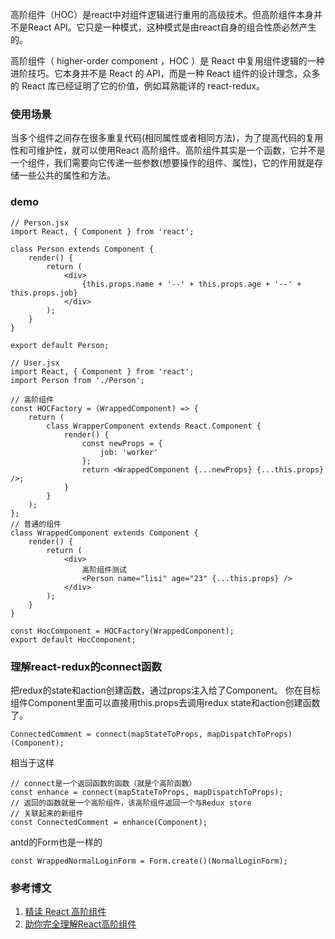 高阶组件（HOC）是react中对组件逻辑进行重用的高级技术。但高阶组件本身并不是React API。它只是一种模式，这种模式是由react自身的组合性质必然产生的。

高阶组件（ higher-order component ，HOC ）是 React 中复用组件逻辑的一种进阶技巧。它本身并不是 React 的 API，而是一种 React 组件的设计理念，众多的 React 库已经证明了它的价值，例如耳熟能详的 react-redux。

### 使用场景
当多个组件之间存在很多重复代码(相同属性或者相同方法)，为了提高代码的复用性和可维护性，就可以使用React 高阶组件。高阶组件其实是一个函数，它并不是一个组件，我们需要向它传递一些参数(想要操作的组件、属性)，它的作用就是存储一些公共的属性和方法。

### demo
```
// Person.jsx
import React, { Component } from 'react';

class Person extends Component {
    render() {
        return (
            <div>
                {this.props.name + '--' + this.props.age + '--' + this.props.job}
            </div>
        );
    }
}

export default Person;
```
```
// User.jsx
import React, { Component } from 'react';
import Person from './Person';

// 高阶组件
const HOCFactory = (WrappedComponent) => {
    return (
        class WrapperComponent extends React.Component {
            render() {
                const newProps = {
                    job: 'worker'
                };
                return <WrappedComponent {...newProps} {...this.props} />;
            }
        }
    );
};
// 普通的组件
class WrappedComponent extends Component {
    render() {
        return (
            <div>
                高阶组件测试
                <Person name="lisi" age="23" {...this.props} />
            </div>
        );
    }
}

const HocComponent = HOCFactory(WrappedComponent);
export default HocComponent;
```
### 理解react-redux的connect函数

把redux的state和action创建函数，通过props注入给了Component。
你在目标组件Component里面可以直接用this.props去调用redux state和action创建函数了。

```
ConnectedComment = connect(mapStateToProps, mapDispatchToProps)(Component);
```
相当于这样

```
// connect是一个返回函数的函数（就是个高阶函数）
const enhance = connect(mapStateToProps, mapDispatchToProps);
// 返回的函数就是一个高阶组件，该高阶组件返回一个与Redux store
// 关联起来的新组件
const ConnectedComment = enhance(Component);
```
antd的Form也是一样的

```
const WrappedNormalLoginForm = Form.create()(NormalLoginForm);
```


### 参考博文
1. [精读 React 高阶组件](https://github.com/dt-fe/weekly/blob/master/12.%E7%B2%BE%E8%AF%BB%20React%20%E9%AB%98%E9%98%B6%E7%BB%84%E4%BB%B6.md)
2. [助你完全理解React高阶组件](https://github.com/brickspert/blog/issues/2)